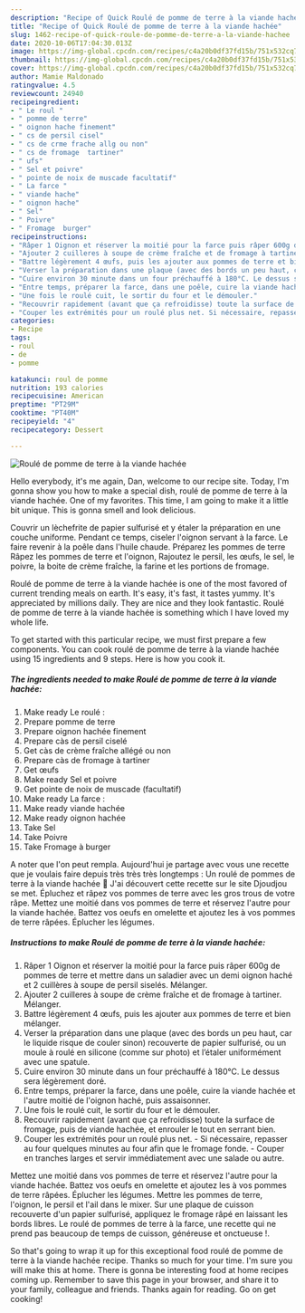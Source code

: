 ```yaml
---
description: "Recipe of Quick Roulé de pomme de terre à la viande hachée"
title: "Recipe of Quick Roulé de pomme de terre à la viande hachée"
slug: 1462-recipe-of-quick-roule-de-pomme-de-terre-a-la-viande-hachee
date: 2020-10-06T17:04:30.013Z
image: https://img-global.cpcdn.com/recipes/c4a20b0df37fd15b/751x532cq70/roule-de-pomme-de-terre-a-la-viande-hachee-photo-principale-de-la-recette.jpg
thumbnail: https://img-global.cpcdn.com/recipes/c4a20b0df37fd15b/751x532cq70/roule-de-pomme-de-terre-a-la-viande-hachee-photo-principale-de-la-recette.jpg
cover: https://img-global.cpcdn.com/recipes/c4a20b0df37fd15b/751x532cq70/roule-de-pomme-de-terre-a-la-viande-hachee-photo-principale-de-la-recette.jpg
author: Mamie Maldonado
ratingvalue: 4.5
reviewcount: 24940
recipeingredient:
- " Le roul "
- " pomme de terre"
- " oignon hache finement"
- " cs de persil cisel"
- " cs de crme frache allg ou non"
- " cs de fromage  tartiner"
- " ufs"
- " Sel et poivre"
- " pointe de noix de muscade facultatif"
- " La farce "
- " viande hache"
- " oignon hache"
- " Sel"
- " Poivre"
- " Fromage  burger"
recipeinstructions:
- "Râper 1 Oignon et réserver la moitié pour la farce puis râper 600g de pommes de terre et mettre dans un saladier avec un demi oignon haché et 2 cuillères à soupe de persil siselés. Mélanger."
- "Ajouter 2 cuilleres à soupe de crème fraîche et de fromage à tartiner. Mélanger."
- "Battre légèrement 4 œufs, puis les ajouter aux pommes de terre et bien mélanger."
- "Verser la préparation dans une plaque (avec des bords un peu haut, car le liquide risque de couler sinon) recouverte de papier sulfurisé, ou un moule à roulé en silicone (comme sur photo) et l’étaler uniformément avec une spatule."
- "Cuire environ 30 minute dans un four préchauffé à 180°C. Le dessus sera légèrement doré."
- "Entre temps, préparer la farce, dans une poêle, cuire la viande hachée et l&#39;autre moitié de l&#39;oignon haché, puis assaisonner."
- "Une fois le roulé cuit, le sortir du four et le démouler."
- "Recouvrir rapidement (avant que ça refroidisse) toute la surface de fromage, puis de viande hachée, et enrouler le tout en serrant bien."
- "Couper les extrémités pour un roulé plus net. Si nécessaire, repasser au four quelques minutes au four afin que le fromage fonde. Couper en tranches larges et servir immédiatement avec une salade ou autre."
categories:
- Recipe
tags:
- roul
- de
- pomme

katakunci: roul de pomme 
nutrition: 193 calories
recipecuisine: American
preptime: "PT29M"
cooktime: "PT40M"
recipeyield: "4"
recipecategory: Dessert

---
```



![Roulé de pomme de terre à la viande hachée](https://img-global.cpcdn.com/recipes/c4a20b0df37fd15b/751x532cq70/roule-de-pomme-de-terre-a-la-viande-hachee-photo-principale-de-la-recette.jpg)

Hello everybody, it's me again, Dan, welcome to our recipe site. Today, I'm gonna show you how to make a special dish, roulé de pomme de terre à la viande hachée. One of my favorites. This time, I am going to make it a little bit unique. This is gonna smell and look delicious.

Couvrir un lèchefrite de papier sulfurisé et y étaler la préparation en une couche uniforme. Pendant ce temps, ciseler l&#39;oignon servant à la farce. Le faire revenir à la poêle dans l&#39;huile chaude. Préparez les pommes de terre Râpez les pommes de terre et l&#39;oignon, Rajoutez le persil, les œufs, le sel, le poivre, la boite de crème fraîche, la farine et les portions de fromage.

Roulé de pomme de terre à la viande hachée is one of the most favored of current trending meals on earth. It's easy, it's fast, it tastes yummy. It's appreciated by millions daily. They are nice and they look fantastic. Roulé de pomme de terre à la viande hachée is something which I have loved my whole life.


To get started with this particular recipe, we must first prepare a few components. You can cook roulé de pomme de terre à la viande hachée using 15 ingredients and 9 steps. Here is how you cook it.

<!--inarticleads1-->

##### The ingredients needed to make Roulé de pomme de terre à la viande hachée:

1. Make ready  Le roulé :
1. Prepare  pomme de terre
1. Prepare  oignon hachée finement
1. Prepare  càs de persil ciselé
1. Get  càs de crème fraîche allégé ou non
1. Prepare  càs de fromage à tartiner
1. Get  œufs
1. Make ready  Sel et poivre
1. Get  pointe de noix de muscade (facultatif)
1. Make ready  La farce :
1. Make ready  viande hachée
1. Make ready  oignon hachée
1. Take  Sel
1. Take  Poivre
1. Take  Fromage à burger


A noter que l&#39;on peut rempla. Aujourd&#39;hui je partage avec vous une recette que je voulais faire depuis très très très longtemps : Un roulé de pommes de terre à la viande hachée 🙂 J&#39;ai découvert cette recette sur le site Djoudjou se met. Épluchez et râpez vos pommes de terre avec les gros trous de votre râpe. Mettez une moitié dans vos pommes de terre et réservez l&#39;autre pour la viande hachée. Battez vos oeufs en omelette et ajoutez les à vos pommes de terre râpées. Éplucher les légumes. 

<!--inarticleads2-->

##### Instructions to make Roulé de pomme de terre à la viande hachée:

1. Râper 1 Oignon et réserver la moitié pour la farce puis râper 600g de pommes de terre et mettre dans un saladier avec un demi oignon haché et 2 cuillères à soupe de persil siselés. Mélanger.
1. Ajouter 2 cuilleres à soupe de crème fraîche et de fromage à tartiner. Mélanger.
1. Battre légèrement 4 œufs, puis les ajouter aux pommes de terre et bien mélanger.
1. Verser la préparation dans une plaque (avec des bords un peu haut, car le liquide risque de couler sinon) recouverte de papier sulfurisé, ou un moule à roulé en silicone (comme sur photo) et l’étaler uniformément avec une spatule.
1. Cuire environ 30 minute dans un four préchauffé à 180°C. Le dessus sera légèrement doré.
1. Entre temps, préparer la farce, dans une poêle, cuire la viande hachée et l&#39;autre moitié de l&#39;oignon haché, puis assaisonner.
1. Une fois le roulé cuit, le sortir du four et le démouler.
1. Recouvrir rapidement (avant que ça refroidisse) toute la surface de fromage, puis de viande hachée, et enrouler le tout en serrant bien.
1. Couper les extrémités pour un roulé plus net. - Si nécessaire, repasser au four quelques minutes au four afin que le fromage fonde. - Couper en tranches larges et servir immédiatement avec une salade ou autre.


Mettez une moitié dans vos pommes de terre et réservez l&#39;autre pour la viande hachée. Battez vos oeufs en omelette et ajoutez les à vos pommes de terre râpées. Éplucher les légumes. Mettre les pommes de terre, l&#39;oignon, le persil et l&#39;ail dans le mixer. Sur une plaque de cuisson recouverte d&#39;un papier sulfurisé, appliquez le fromage râpé en laissant les bords libres. Le roulé de pommes de terre à la farce, une recette qui ne prend pas beaucoup de temps de cuisson, généreuse et onctueuse !. 

So that's going to wrap it up for this exceptional food roulé de pomme de terre à la viande hachée recipe. Thanks so much for your time. I'm sure you will make this at home. There is gonna be interesting food at home recipes coming up. Remember to save this page in your browser, and share it to your family, colleague and friends. Thanks again for reading. Go on get cooking!
